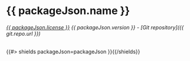 # {{ packageJson.name }}

###### [{{ packageJson.license }}](./license) {{ packageJson.version }} - [Git repository]({{ git.repo.url }})

{{#> shields packageJson=packageJson }}{{/shields}}
